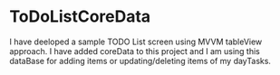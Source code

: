 # ToDoListCoreData
I have deeloped a sample TODO List screen using MVVM tableView approach. I have added coreData to this project and I am using this dataBase for adding items or updating/deleting items of my dayTasks.
